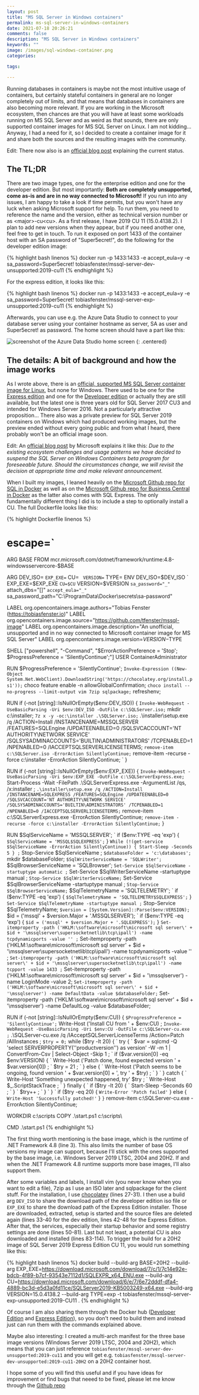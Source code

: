 ```yaml
---
layout: post
title: "MS SQL Server in Windows containers"
permalink: ms-sql-server-in-windows-containers
date: 2021-07-18 20:26:21
comments: false
description: "MS SQL Server in Windows containers"
keywords: ""
image: /images/sql-windows-container.png
categories:

tags:

---
```


Running databases in containers is maybe not the most intuitive usage of containers, but certainly stateful containers in general are no longer completely out of limits, and that means that databases in containers are also becoming more relevant. If you are working in the Microsoft ecosystem, then chances are that you will have at least some workloads running on MS SQL Server and as weird as that sounds, there are only supported container images for MS SQL Server on Linux. I am not kidding... Anyway, I had a need for it, so I decided to create a container image for it and share both the sources and the resulting images with the community.

Edit: There now also is an [official blog post][msft-blog] explaining the current status.

## The TL;DR
There are two image types, one for the enterprise edition and one for the developer edition. But most importantly: **Both are completely unsupported, come as-is and are in no way connected to Microsoft!** If you run into any issues, I am happy to take a look if time permits, but you won't have any luck when asking Microsoft support for help. To run them, you need to reference the name and the version, either as technical version number or as &lt;major&gt;-cu&lt;cu&gt;. As a first release, I have 2019 CU 11 (15.0.4138.2). I plan to add new versions when they appear, but if you need another one, feel free to get in touch. To run it exposed on port 1433 of the container host with an SA password of "Super5ecret!", do the following for the developer edition image:

{% highlight bash linenos %}
docker run -p 1433:1433 -e accept_eula=y -e sa_password=Super5ecret! tobiasfenster/mssql-server-dev-unsupported:2019-cu11
{% endhighlight %}

For the express edition, it looks like this:

{% highlight bash linenos %}
docker run -p 1433:1433 -e accept_eula=y -e sa_password=Super5ecret! tobiasfenster/mssql-server-exp-unsupported:2019-cu11
{% endhighlight %}

Afterwards, you can use e.g. the Azure Data Studio to connect to your database server using your container hostname as server, SA as user and Super5ecret! as password. The home screen should have a part like this:

![screenshot of the Azure Data Studio home screen](/images/azure-data-studio.png)
{: .centered}

## The details: A bit of background and how the image works
As I wrote above, there is an [official, supported MS SQL Server container image for Linux][linux-image], but none for Windows. There used to be one for the [Express edition][windows-image-exp] and one for the [Developer edition][windows-image-dev] or actually they are still available, but the latest one is three years old for SQL Server 2017 CU3 and intended for Windows Server 2016. Not a particularly attractive proposition... There also was a private preview for SQL Server 2019 containers on Windows which had produced working images, but the preview ended without every going public and from what I heard, there probably won't be an official image soon.

Edit: An [official blog post][msft-blog] by Microsoft explains it like this: *Due to the existing ecosystem challenges and usage patterns we have decided to suspend the SQL Server on Windows Containers beta program for foreseeable future. Should the circumstances change, we will revisit the decision at appropriate time and make relevant announcement.*

When I built my images, I leaned heavily on the [Microsoft Github repo for SQL in Docker][msft-github] as well as on the [Microsoft Github repo for Business Central in Docker][nav-docker] as the latter also comes with SQL Express. The only fundamentally different thing I did is to include a step to optionally install a CU. The full Dockerfile looks like this:

{% highlight Dockerfile linenos %}
# escape=`
ARG BASE
FROM mcr.microsoft.com/dotnet/framework/runtime:4.8-windowsservercore-$BASE

ARG DEV_ISO= `
    EXP_EXE= `
    CU= `
    VERSION=`
    TYPE=
ENV DEV_ISO=$DEV_ISO `
    EXP_EXE=$EXP_EXE `
    CU=$CU `
    VERSION=$VERSION `
    sa_password="_" `
    attach_dbs="[]" `
    accept_eula="_" `
    sa_password_path="C:\ProgramData\Docker\secrets\sa-password"

LABEL org.opencontainers.image.authors="Tobias Fenster (https://tobiasfenster.io)"
LABEL org.opencontainers.image.source="https://github.com/tfenster/mssql-image"
LABEL org.opencontainers.image.description="An unofficial, unsupported and in no way connected to Microsoft container image for MS SQL Server"
LABEL org.opencontainers.image.version=$VERSION-$TYPE

SHELL ["powershell", "-Command", "$ErrorActionPreference = 'Stop'; $ProgressPreference = 'SilentlyContinue';"]
USER ContainerAdministrator

RUN $ProgressPreference = 'SilentlyContinue'; `
    Invoke-Expression ((New-Object System.Net.WebClient).DownloadString('https://chocolatey.org/install.ps1')); `
    choco feature enable -n allowGlobalConfirmation; `
    choco install --no-progress --limit-output vim 7zip sqlpackage; `
    refreshenv;

RUN if (-not [string]::IsNullOrEmpty($env:DEV_ISO)) { `
        Invoke-WebRequest -UseBasicParsing -Uri $env:DEV_ISO -OutFile c:\SQLServer.iso; `
        mkdir c:\installer; `
        7z x -y -oc:\installer .\SQLServer.iso; `
        .\installer\setup.exe /q /ACTION=Install /INSTANCENAME=MSSQLSERVER /FEATURES=SQLEngine /UPDATEENABLED=0 /SQLSVCACCOUNT='NT AUTHORITY\NETWORK SERVICE' /SQLSYSADMINACCOUNTS='BUILTIN\ADMINISTRATORS' /TCPENABLED=1 /NPENABLED=0 /IACCEPTSQLSERVERLICENSETERMS; `
        remove-item c:\SQLServer.iso -ErrorAction SilentlyContinue; `
        remove-item -recurse -force c:\installer -ErrorAction SilentlyContinue; `
    }

RUN if (-not [string]::IsNullOrEmpty($env:EXP_EXE)) { `
        Invoke-WebRequest -UseBasicParsing -Uri $env:EXP_EXE -OutFile c:\SQLServerExpress.exe; `
        Start-Process -Wait -FilePath .\SQLServerExpress.exe -ArgumentList /qs, /x:installer ; `
        .\installer\setup.exe /q /ACTION=Install /INSTANCENAME=SQLEXPRESS /FEATURES=SQLEngine /UPDATEENABLED=0 /SQLSVCACCOUNT='NT AUTHORITY\NETWORK SERVICE' /SQLSYSADMINACCOUNTS='BUILTIN\ADMINISTRATORS' /TCPENABLED=1 /NPENABLED=0 /IACCEPTSQLSERVERLICENSETERMS; `
        remove-item c:\SQLServerExpress.exe -ErrorAction SilentlyContinue; `
        remove-item -recurse -force c:\installer -ErrorAction SilentlyContinue; `
    } 

RUN $SqlServiceName = 'MSSQLSERVER'; `
    if ($env:TYPE -eq 'exp') { `
        $SqlServiceName = 'MSSQL$SQLEXPRESS'; `
    } `
    While (!(get-service $SqlServiceName -ErrorAction SilentlyContinue)) { Start-Sleep -Seconds 5 } ; `
    Stop-Service $SqlServiceName ; `
    $databaseFolder = 'c:\databases'; `
    mkdir $databaseFolder; `
    $SqlWriterServiceName = 'SQLWriter'; `
    $SqlBrowserServiceName = 'SQLBrowser'; `
    Set-Service $SqlServiceName -startuptype automatic ; `
    Set-Service $SqlWriterServiceName -startuptype manual ; `
    Stop-Service $SqlWriterServiceName; `
    Set-Service $SqlBrowserServiceName -startuptype manual ; `
    Stop-Service $SqlBrowserServiceName; `
    $SqlTelemetryName = 'SQLTELEMETRY'; `
    if ($env:TYPE -eq 'exp') { `
        $SqlTelemetryName = 'SQLTELEMETRY$SQLEXPRESS'; `
    } `
    Set-Service $SqlTelemetryName -startuptype manual ; `
    Stop-Service $SqlTelemetryName; `
    $version = [System.Version]::Parse($env:VERSION); `
    $id = ('mssql' + $version.Major + '.MSSQLSERVER'); `
    if ($env:TYPE -eq 'exp') { `
        $id = ('mssql' + $version.Major + '.SQLEXPRESS'); `
    } `
    Set-itemproperty -path ('HKLM:\software\microsoft\microsoft sql server\' + $id + '\mssqlserver\supersocketnetlib\tcp\ipall') -name tcpdynamicports -value '' ; `
    Set-itemproperty -path ('HKLM:\software\microsoft\microsoft sql server\' + $id + '\mssqlserver\supersocketnetlib\tcp\ipall') -name tcpdynamicports -value '' ; `
    Set-itemproperty -path ('HKLM:\software\microsoft\microsoft sql server\' + $id + '\mssqlserver\supersocketnetlib\tcp\ipall') -name tcpport -value 1433 ; `
    Set-itemproperty -path ('HKLM:\software\microsoft\microsoft sql server\' + $id + '\mssqlserver') -name LoginMode -value 2; `
    Set-itemproperty -path ('HKLM:\software\microsoft\microsoft sql server\' + $id + '\mssqlserver') -name DefaultData -value $databaseFolder; `
    Set-itemproperty -path ('HKLM:\software\microsoft\microsoft sql server\' + $id + '\mssqlserver') -name DefaultLog -value $databaseFolder; 

RUN if (-not [string]::IsNullOrEmpty($env:CU)) { `
        $ProgressPreference = 'SilentlyContinue'; `
        Write-Host ('Install CU from ' + $env:CU) ; `
        Invoke-WebRequest -UseBasicParsing -Uri $env:CU -OutFile c:\SQLServer-cu.exe ; `
        .\SQLServer-cu.exe /q /IAcceptSQLServerLicenseTerms /Action=Patch /AllInstances ; `
        $try = 0; `
        while ($try -lt 20) { `
            try { `
                $var = sqlcmd -Q 'select SERVERPROPERTY(''productversion'') as version' -W -m 1 | ConvertFrom-Csv | Select-Object -Skip 1 ; `
                if ($var.version[0] -eq $env:VERSION) { `
                    Write-Host ('Patch done, found expected version ' + $var.version[0]) ; `
                    $try = 21 ; `
                } else { `
                    Write-Host ('Patch seems to be ongoing, found version ' + $var.version[0] + ', try ' + $try) ; `
                } `
            } catch { `
                Write-Host 'Something unexpected happened, try' $try ; `
                Write-Host $_.ScriptStackTrace ; `
            } finally { `
                if ($try -lt 20) { `
                    Start-Sleep -Seconds 60 ; `
                } `
                $try++ ; `
            } `
        } `
        if ($try -eq 20) { `
            Write-Error 'Patch failed' `
        } else { `
            Write-Host 'Successfully patched!' `
        } `
    } `
    remove-item c:\SQLServer-cu.exe -ErrorAction SilentlyContinue; 

WORKDIR c:\scripts
COPY .\start.ps1 c:\scripts\

CMD .\start.ps1
{% endhighlight %}

The first thing worth mentioning is the base image, which is the runtime of .NET Framework 4.8 (line 3). This also limits the number of base OS versions my image can support, because I'll stick with the ones supported by the base image, i.e. Windows Server 2019 LTSC, 2004 and 20H2. If and when the .NET Framework 4.8 runtime supports more base images, I'll also support them.

After some variables and labels, I install vim (you never know when you want to edit a file), 7zip as I use an ISO later and sqlpackage for the client stuff. For the installation, I use [chocolatey][choco] (lines 27-31). I then use a build arg `DEV_ISO` to share the download path of the developer edition iso file or `EXP_EXE` to share the download path of the Express Edition installer. Those are downloaded, extracted, setup is started and the source files are deleted again (lines 33-40 for the dev edition, lines 42-48 for the Express Edition. After that, the services, especially their startup behavior and some registry settings are done (lines 50-81). Last but not least, a potential CU is also downloaded and installed (lines 83-114). To trigger the build for a 20H2 image of SQL Server 2019 Express Edition CU 11, you would run something like this:

{% highlight bash linenos %}
docker build --build-arg BASE=20H2 --build-arg EXP_EXE=https://download.microsoft.com/download/7/c/1/7c14e92e-bdcb-4f89-b7cf-93543e7112d1/SQLEXPR_x64_ENU.exe 
--build-arg CU=https://download.microsoft.com/download/6/e/7/6e72dddf-dfa4-4889-bc3d-e5d3a0fd11ce/SQLServer2019-KB5003249-x64.exe 
--build-arg VERSION=15.0.4138.2 --build-arg TYPE=exp -t tobiasfenster/mssql-server-exp-unsupported:2019-CU11 .
{% endhighlight %}

Of course I am also sharing them through the Docker hub ([Developer Edition][hub-dev] and [Express Edition][hub-exp]), so you don't need to build them and instead just can run them with the commands explained above. 

Maybe also interesting: I created a multi-arch manifest for the three base image versions (Windows Server 2019 LTSC, 2004 and 20H2), which means that you can just reference `tobiasfenster/mssql-server-dev-unsupported:2019-cu11` and you will get e.g. `tobiasfenster/mssql-server-dev-unsupported:2019-cu11-20H2` on a 20H2 container host.

I hope some of you will find this useful and if you have ideas for improvement or find bugs that neeed to be fixed, please let me know through the [Github repo][github-image]

[linux-image]: https://hub.docker.com/_/microsoft-mssql-server
[windows-image-exp]: https://hub.docker.com/r/microsoft/mssql-server-windows-express/
[windows-image-dev]: https://hub.docker.com/r/microsoft/mssql-server-windows-developer/
[msft-github]: https://github.com/microsoft/mssql-docker/tree/3d2c7d0779124ff4a1cccc9a21e7b038118f623f/windows/mssql-server-windows-developer
[nav-docker]: https://github.com/microsoft/nav-docker/tree/37f46a5ff31b4e31918ada62c289780f4e321022
[choco]: https://www.chocolatey.org
[hub-dev]: https://hub.docker.com/r/tobiasfenster/mssql-server-dev-unsupported
[hub-exp]: https://hub.docker.com/r/tobiasfenster/mssql-server-exp-unsupported
[github-image]: https://github.com/tfenster/mssql-image/
[msft-blog]: https://techcommunity.microsoft.com/t5/sql-server/update-beta-program-for-sql-server-on-windows-container-is/bc-p/2564521